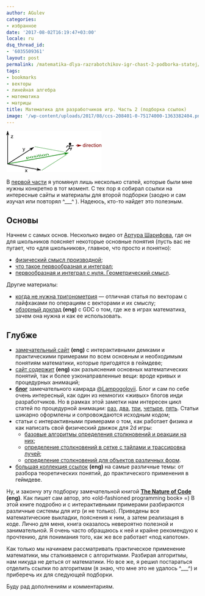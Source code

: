 ```yaml
---
author: AGulev
categories:
- избранное
date: '2017-08-02T16:19:47+03:00'
locale: ru
dsq_thread_id:
- '6035509361'
layout: post
permalink: /matematika-dlya-razrabotchikov-igr-chast-2-podborka-statej/
tags:
- bookmarks
- векторы
- линейная алгебра
- математика
- матрицы
title: Математика для разработчиков игр. Часть 2 (подборка ссылок)
image: '/wp-content/uploads/2017/08/ccs-208401-0-75174000-1363382404.png'
---
```





[![](/wp-content/uploads/2017/08/ccs-208401-0-75174000-1363382404.png)](/wp-content/uploads/2017/08/ccs-208401-0-75174000-1363382404.png)

В [первой части](/matematika-dlya-razrabotchikov-igr-podborka-statej/) я упомянул лишь несколько статей, которые были мне нужны конкретно в тот момент. С тех пор я собирал ссылки на интересные сайты и материалы для второй подборки (заодно и сам изучал или повторял ^___^ ). Надеюсь, кто-то найдет это полезным.

## Основы

Начнем с самых основ. Несколько видео от [Артура Шарифова](https://www.youtube.com/channel/UCxtTXA5DU1bZHLLomu83zVw), где он для школьников поясняет некоторые основные понятия (пусть вас не пугает, что «для школьников», главное, что просто и понятно):

- [физический смысл производной](https://www.youtube.com/watch?v=SAQFzYnRTts);
- [что такое первообразная и интеграл](https://www.youtube.com/watch?v=hN76Psa--zE);
- [первообразная и интеграл с нуля. Геометрический смысл](https://www.youtube.com/watch?v=PpIgV30hneY).

Другие материалы:

- [когда не нужна тригонометрия](https://habrahabr.ru/post/105882/) — отличная статья по векторам c лайфхаками по операциям с векторами и их смыслу;
- [обзорный доклад](http://www.gdcvault.com/play/1017922/Math-for-Game) **(eng)** с GDC о том, где же в играх математика, зачем она нужна и как ее использовать.

## Глубже

- [замечательный сайт](http://immersivemath.com/ila/index.html) **(eng)** с интерактивными демками и практическими примерами по всем основным и необходимым понятиям математики, которые пригодятся в геймдеве;
- [сайт содержит](http://allenchou.net/game-math-series/) **(eng)** как разъяснения основных математических понятий, так и более узконаправленные вещи: вроде кривых и процедурных анимаций;
- [**блог**](http://lampogolovii.blogspot.com) замечательного камрада [@Lampogolovii](https://twitter.com/Lampogolovii). Блог и сам по себе очень интересный, как один из немногих «живых» блогов инди разработчиков. Но в рамках этой заметки нам интересен цикл статей по процедурной анимации: [раз](http://lampogolovii.blogspot.com/2017/02/1.html), [два](http://lampogolovii.blogspot.com/2017/03/2.html), [три](http://lampogolovii.blogspot.com/2017/04/3.html), [четыре](http://lampogolovii.blogspot.com/2017/04/4.html), [пять](http://lampogolovii.blogspot.com/2017/05/5.html). Статьи шикарно оформлены и сопровождаются исходным кодом;
- статьи с интерактивными примерами о том, как работает физика и как написать свой физический движок для 2d игры:
  - [базовые алгоритмы определения столкновений и реакции на них](http://noregret.org/tutor/n/collision);
  - [определение столкновений в сетке с тайлами и трассировка лучей](http://noregret.org/tutor/n/grid);
  - [определение столкновений для объектов различных форм](http://www.jeffreythompson.org/collision-detection/table_of_contents.php).
- [большая коллекция ссылок](https://www.essentialmath.com/tutorial.htm) **(eng)** на самые различные темы: от разбора теоретических понятий, до практического применения в геймдеве.

Ну, и закончу эту подборку замечательной книгой **[The Nature of Code](http://natureofcode.com/book/) (eng)**. Как пишет сам автор, это «old-fashioned programming book» =) В этой книге подробно и с интерактивными примерами разбираются различные системы для игр (и не только). Приведены все математические выкладки, пояснения к ним, а затем реализация в коде. Лично для меня, книга оказалось невероятно полезной и занимательной. Я очень часто обращаюсь к ней и крайне рекомендую к прочтению, для понимания того, как же все работает «под капотом».

Как только мы начинаем рассматривать практическое применение математики, мы сталкиваемся с алгоритмами. Разбирая алгоритмы, нам никуда не деться от математики. Но все же, я решил постараться отделить ссылки по алгоритмам (я знаю, что мне это не удалось ^___^) и приберечь их для следующей подборки.

Буду рад дополнениям и комментариям.



